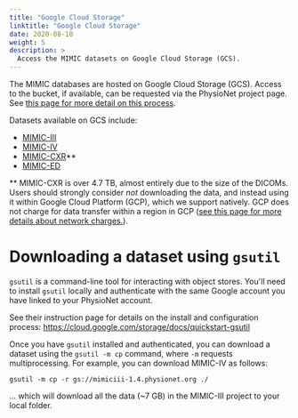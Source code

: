 ```yaml
---
title: "Google Cloud Storage"
linktitle: "Google Cloud Storage"
date: 2020-08-10
weight: 5
description: >
  Access the MIMIC datasets on Google Cloud Storage (GCS).
---
```


The MIMIC databases are hosted on Google Cloud Storage (GCS). Access to the bucket, if available, can be requested via the PhysioNet project page. See [this page for more detail on this process](/docs/gettingstarted).

Datasets available on GCS include:

- [MIMIC-III](https://physionet.org/content/mimiciii/)
- [MIMIC-IV](https://physionet.org/content/mimiciv/)
- [MIMIC-CXR](https://physionet.org/content/mimic-cxr/)\*\*
- [MIMIC-ED](https://physionet.org/content/mimic-iv-ed)


\*\* MIMIC-CXR is over 4.7 TB, almost entirely due to the size of the DICOMs.
Users should strongly consider *not* downloading the data, and instead using it within Google Cloud Platform (GCP), which we support natively.
GCP does not charge for data transfer within a region in GCP ([see this page for more details about network charges.](https://cloud.google.com/storage/pricing#network-pricing)).

# Downloading a dataset using `gsutil`

`gsutil` is a command-line tool for interacting with object stores.
You'll need to install `gsutil` locally and authenticate with the same Google account you have linked to your PhysioNet account.

See their instruction page for details on the install and configuration process: https://cloud.google.com/storage/docs/quickstart-gsutil

Once you have `gsutil` installed and authenticated, you can download a dataset using the `gsutil -m cp` command, where `-m` requests multiprocessing. For example, you can download MIMIC-IV as follows:

```
gsutil -m cp -r gs://mimiciii-1.4.physionet.org ./
```

... which will download all the data (~7 GB) in the MIMIC-III project to your local folder.